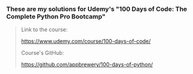 ### These are my solutions for Udemy's "100 Days of Code: The Complete Python Pro Bootcamp"

> Link to the course:
> 
> https://www.udemy.com/course/100-days-of-code/
> 
> Course's GitHub:
> 
> https://github.com/appbrewery/100-days-of-python/

